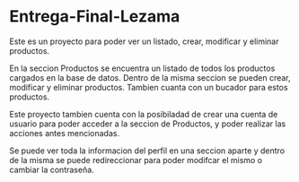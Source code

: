 # Entrega-Final-Lezama

Este es un proyecto para poder ver un listado, crear, modificar y eliminar productos.

En la seccion Productos se encuentra un listado de todos los productos cargados en la base de datos.
Dentro de la misma seccion se pueden crear, modificar y eliminar productos.
Tambien cuanta con un bucador para estos productos.

Este proyecto tambien cuenta con la posibiladad de crear una cuenta de usuario para poder acceder a la seccion de Productos, y poder realizar las acciones antes mencionadas.

Se puede ver toda la informacion del perfil en una seccion aparte y dentro de la misma se puede redireccionar para poder modifcar el mismo o cambiar la contraseña.